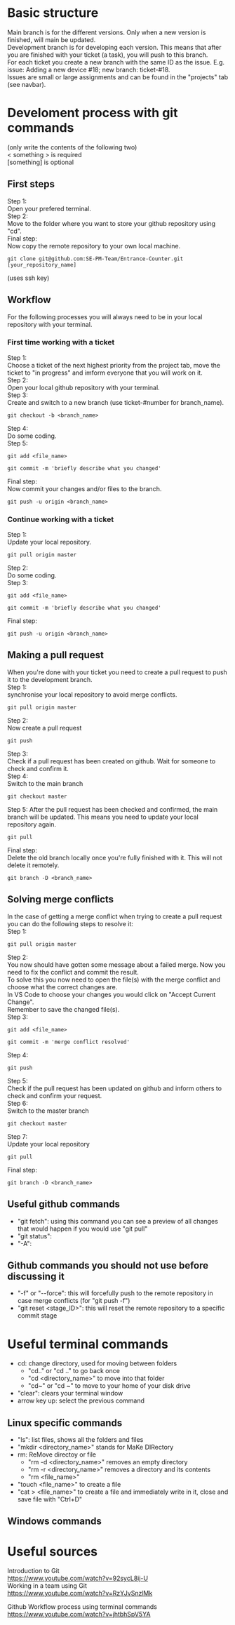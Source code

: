 # Basic structure
Main branch is for the different versions. Only when a new version is finished, will main be updated.\
Development branch is for developing each version. This means that after you are finished with your ticket (a task), you will push to this branch.\
For each ticket you create a new branch with the same ID as the issue. E.g. issue: Adding a new device #18; new branch: ticket-#18.\
Issues are small or large assignments and can be found in the "projects" tab (see navbar). 


# Develoment process with git commands
(only write the contents of the following two)\
< something > is required\
[something] is optional

## First steps
Step 1:\
Open your prefered terminal.\
Step 2:\
Move to the folder where you want to store your github repository using "cd".\
Final step:\
Now copy the remote repository to your own local machine.
```
git clone git@github.com:SE-PM-Team/Entrance-Counter.git [your_repository_name]
```
(uses ssh key)

## Workflow
For the following processes you will always need to be in your local repository with your terminal.

### First time working with a ticket
Step 1:\
Choose a ticket of the next highest priority from the project tab, move the ticket to "in progress" and imform everyone that you will work on it.\
Step 2:\
Open your local github repository with your terminal.\
Step 3:\
Create and switch to a new branch (use ticket-#number for branch_name).
```
git checkout -b <branch_name>
```
Step 4:\
Do some coding. \
Step 5:
```
git add <file_name>
```
```
git commit -m 'briefly describe what you changed'
```
Final step:\
Now commit your changes and/or files to the branch.
```
git push -u origin <branch_name>
```

### Continue working with a ticket
Step 1:\
Update your local repository.
```
git pull origin master
```
Step 2:\
Do some coding.\
Step 3:
```
git add <file_name>
```
```
git commit -m 'briefly describe what you changed'
```
Final step:
```
git push -u origin <branch_name>
```


## Making a pull request
When you're done with your ticket you need to create a pull request to push it to the development branch.\
Step 1:\
synchronise your local repository to avoid merge conflicts.
```
git pull origin master
```
Step 2:\
Now create a pull request
```
git push
```
Step 3:\
Check if a pull request has been created on github. Wait for someone to check and confirm it.\
Step 4:\
Switch to the main branch
```
git checkout master
```
Step 5:
After the pull request has been checked and confirmed, the main branch will be updated. This means you need to update your local repository again.
```
git pull
```
Final step:\
Delete the old branch locally once you're fully finished with it. This will not delete it remotely.
```
git branch -D <branch_name>
```


## Solving merge conflicts
In the case of getting a merge conflict when trying to create a pull request you can do the following steps to resolve it:\
Step 1:
```
git pull origin master
```
Step 2:\
You now should have gotten some message about a failed merge. Now you need to fix the conflict and commit the result.\
To solve this you now need to open the file(s) with the merge conflict and choose what the correct changes are.\
In VS Code to choose your changes you would click on "Accept Current Change".\
Remember to save the changed file(s).\
Step 3:
```
git add <file_name>
```
```
git commit -m 'merge conflict resolved'
```
Step 4:
```
git push
```
Step 5:\
Check if the pull request has been updated on github and inform others to check and confirm your request.\
Step 6:\
Switch to the master branch
```
git checkout master
```
Step 7:\
Update your local repository
```
git pull
```
Final step:
```
git branch -D <branch_name>
```

## Useful github commands
- "git fetch": using this command you can see a preview of all changes that would happen if you would use "git pull"
- "git status":
- "-A":

## Github commands you should not use before discussing it
- "-f" or "--force": this will forcefully push to the remote repository in case merge conflicts (for "git push -f")
- "git reset <stage_ID>": this will reset the remote repository to a specific commit stage

# Useful terminal commands
- cd: change directory, used for moving between folders
  - "cd.." or "cd .." to go back once
  - "cd <directory_name>" to move into that folder
  - "cd~" or "cd ~" to move to your home of your disk drive
- "clear": clears your terminal window
- arrow key up: select the previous command

## Linux specific commands
- "ls": list files, shows all the folders and files
- "mkdir <directory_name>" stands for MaKe DIRectory
- rm: ReMove directoy or file
  - "rm -d <directory_name>" removes an empty directory
  - "rm -r <directory_name>" removes a directory and its contents
  - "rm <file_name>"
- "touch <file_name>" to create a file
- "cat > <file_name>" to create a file and immediately write in it, close and save file with "Ctrl+D"

## Windows commands

# Useful sources
Introduction to Git\
https://www.youtube.com/watch?v=92sycL8ij-U \
Working in a team using Git\
https://www.youtube.com/watch?v=RzYJvSnzlMk 

Github Workflow process using terminal commands\
https://www.youtube.com/watch?v=jhtbhSpV5YA  
